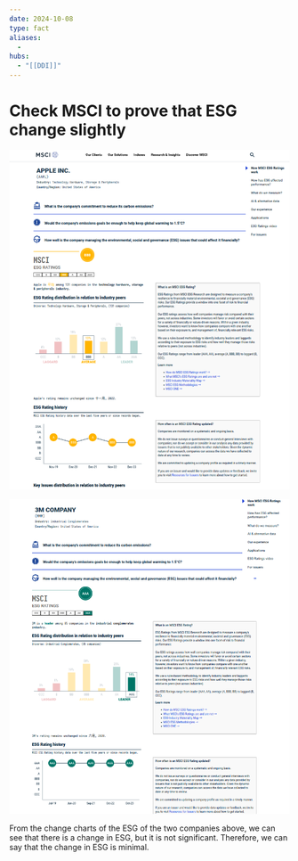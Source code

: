 ```yaml
---
date: 2024-10-08
type: fact
aliases:
  -
hubs:
  - "[[DDI]]"
---
```


# Check MSCI to prove that ESG change slightly

![AAPL-MSCI-ESG-graph.png](../../assets/imgs/AAPL-MSCI-ESG-graph.png)

![MMM-MSCI-ESG-graph.png](../../assets/imgs/MMM-MSCI-ESG-graph.png)

From the change charts of the ESG of the two companies above, we can see that there is a change in ESG, but it is not significant. Therefore, we can say that the change in ESG is minimal.

